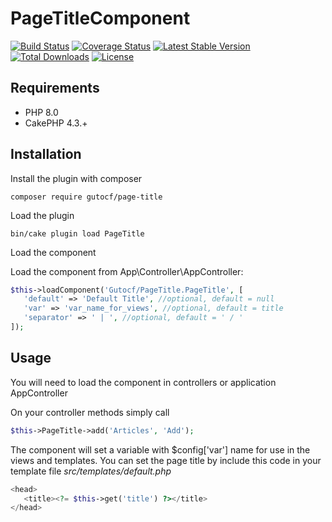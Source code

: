 # PageTitleComponent

[![Build Status](https://img.shields.io/github/workflow/status/gutocf/page-title/CI/master?style=flat-square)](https://github.com/gutocf/page-title/actions?query=workflow%3ACI+branch%3Amaster)
[![Coverage Status](https://img.shields.io/codecov/c/github/gutocf/page-title.svg?style=flat-square)](https://codecov.io/github/gutocf/page-title)
[![Latest Stable Version](https://poser.pugx.org/gutocf/page-title/v/stable.svg)](https://packagist.org/packages/gutocf/page-title)
[![Total Downloads](https://img.shields.io/packagist/dt/gutocf/page-title.svg?style=flat-square)](https://packagist.org/packages/gutocf/page-title)
[![License](https://img.shields.io/badge/license-MIT-blue.svg?style=flat-square)](https://packagist.org/packages/gutocf/page-title)

## Requirements
 - PHP 8.0
 - CakePHP 4.3.+

## Installation

Install the plugin with composer
    
    composer require gutocf/page-title
    
Load the plugin

    bin/cake plugin load PageTitle
    
Load the component

Load the component from App\Controller\AppController:

```php
$this->loadComponent('Gutocf/PageTitle.PageTitle', [
   'default' => 'Default Title', //optional, default = null
   'var' => 'var_name_for_views', //optional, default = title
   'separator' => ' | ', //optional, default = ' / '
]); 
```
 
## Usage

You will need to load the component in controllers or application AppController

On your controller methods simply call 
```php
$this->PageTitle->add('Articles', 'Add');
```

The component will set a variable with $config['var'] name for use in the views and templates. You can set the page title by include this code in your template file *src/templates/default.php*

```php
<head>
   <title><?= $this->get('title') ?></title>
</head>
```

